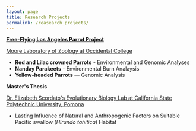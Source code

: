 ```yaml
---
layout: page
title: Research Projects
permalink: /reasearch_projects/
---
```


**[Free-Flying Los Angeles Parrot Project](https://www.inaturalist.org/projects/free-flying-los-angeles-parrot-project)**

[Moore Laboratory of Zoology at Occidental College](https://moorelab.oxy.edu/)
- **Red and Lilac crowned Parrots** - Environmental and Genomic Analyses
- **Nanday Parakeets** - Environmental Burn Analaysis
- **Yellow-headed Parrots** — Genomic Analysis


**Master's Thesis**

[Dr. Elizabeth Scordato's Evolutionary Biology Lab at California State Polytechnic University, Pomona](https://www.scordatolab.com/)
- Lasting Influence of Natural and Anthropogenic Factors on Suitable Pacific swallow (*Hirundo tahitica*) Habitat
